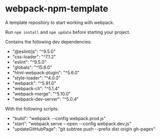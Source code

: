 # webpack-npm-template
A template repository to start working with webpack.

Run `npm install` and `npm update` before starting your project.

Contains the following dev dependencies: 
- "@eslint/js": "^9.5.0"
- "css-loader": "^7.1.2"
- "eslint": "^9.5.0"
- "globals": "^15.6.0"
- "html-webpack-plugin": "^5.6.0"
- "style-loader": "^4.0.0"
- "webpack": "^5.91.0"
- "webpack-cli": "^5.1.4"
- "webpack-merge": "^5.10.0"
- "webpack-dev-server": "^5.0.4"

With the following scripts:
- "build": "webpack --config webpack.prod.js"
- "start": "webpack serve --open --config webpack.dev.js"
- "updateGitHubPage": "git subtree push --prefix dist origin gh-pages"